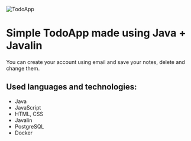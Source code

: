 ![TodoApp](https://user-images.githubusercontent.com/61889295/227964999-5d79f282-26aa-4131-8f14-32212a0d03e8.png)
# Simple TodoApp made using Java + Javalin
You can create your account using email and save your notes, delete and change them. 
## Used languages and technologies:
- Java
- JavaScript
- HTML, CSS
- Javalin
- PostgreSQL
- Docker


